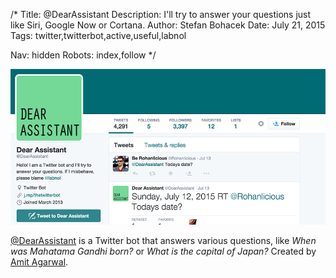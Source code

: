 /*
Title: @DearAssistant
Description: I'll try to answer your questions just like Siri, Google Now or Cortana.
Author: Stefan Bohacek
Date: July 21, 2015
Tags: twitter,twitterbot,active,useful,labnol

Nav: hidden
Robots: index,follow
*/

[![](/content/bots/twitterbots/images/DearAssistant.png)](https://twitter.com/DearAssistant)

[@DearAssistant](https://twitter.com/DearAssistant) is a Twitter bot that answers various questions, like *When was Mahatama Gandhi born?* or *What is the capital of Japan?* Created by [Amit Agarwal](https://twitter.com/labnol).